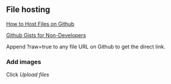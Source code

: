 ## File hosting

[How to Host Files on Github](http://www.labnol.org/internet/free-file-hosting-github/29092/)

[Github Gists for Non-Developers](http://www.labnol.org/internet/github-gist-tutorial/28499/)

Append ?raw=true to any file URL on Github to get the direct link.

### Add images

Click *Upload files*
